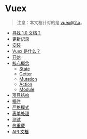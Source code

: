 # Vuex

<!--email_off-->
> 注意：本文档针对的是 vuex@2.x。
<!--/email_off-->

- [寻找 1.0 文档？](https://github.com/vuejs/vuex/tree/1.0/docs)
- [更新记录](https://github.com/vuejs/vuex/releases)
- [安装](installation.md)
- [Vuex 是什么？](intro.md)
- [开始](getting-started.md)
- [核心概念](core-concepts.md)
  - [State](state.md)
  - [Getter](getters.md)
  - [Mutation](mutations.md)
  - [Action](actions.md)
  - [Module](modules.md)
- [项目结构](structure.md)
- [插件](plugins.md)
- [严格模式](strict.md)
- [表单处理](forms.md)
- [测试](testing.md)
- [热重载](hot-reload.md)
- [API 文档](api.md)
